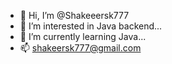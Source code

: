 - 👋 Hi, I’m @Shakeeersk777
- 👀 I’m interested in Java backend...
- 🌱 I’m currently learning Java...
- 📫 shakeersk777@gmail.com

<!---
Shakeeersk777/Shakeeersk777 is a ✨ special ✨ repository because its `README.md` (this file) appears on your GitHub profile.
You can click the Preview link to take a look at your changes.
--->
